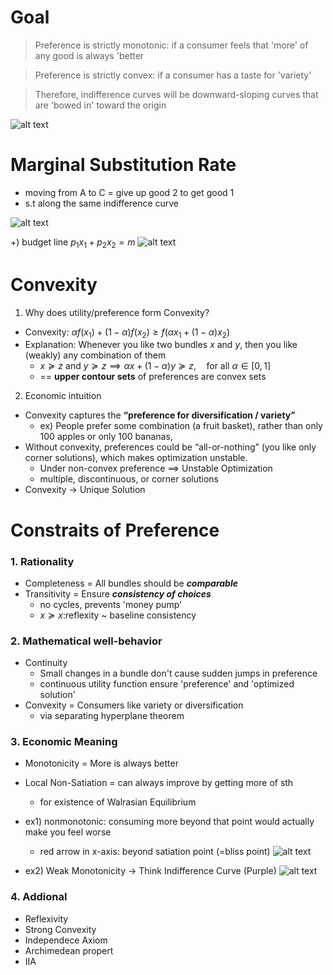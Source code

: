 # Goal

> Preference is strictly monotonic: if a consumer feels that 'more' of any good is always 'better

> Preference is strictly convex: if a consumer has a taste for 'variety'

> Therefore, indifference curves will be downward-sloping curves that are 'bowed in' toward the origin

![alt text](resource/utility-ic.png)


# Marginal Substitution Rate
- moving from A to C = give up good 2 to get good 1
- s.t along the same indifference curve

![alt text](resource/mrs.png)


+) budget line $p_1x_1 + p_2x_2 = m$
![alt text](resource/bc.png)

# Convexity
1. Why does utility/preference form Convexity?
- Convexity: $\alpha f( x_1)+ (1-\alpha )f(x_2) \geq f(\alpha x_1+ (1-\alpha)x_2)$
- Explanation: Whenever you like two bundles $x$ and $y$, then you like (weakly) any combination of them
  - $x \succeq z$ and $y \succeq z \implies \alpha x + (1-\alpha)y \succeq z, \quad \text{for all } \alpha \in [0,1]$
  - == **upper contour sets** of preferences are convex sets

2. Economic intuition
- Convexity captures the **“preference for diversification / variety”**
  - ex) People prefer some combination (a fruit basket), rather than only 100 apples or only 100 bananas,
- Without convexity, preferences could be “all-or-nothing” (you like only corner solutions), which makes optimization unstable.
  - Under non-convex preference $\implies$ Unstable Optimization
  - multiple, discontinuous, or corner solutions
- Convexity -> Unique Solution



# Constraits of Preference
### 1. Rationality
- Completeness = All bundles should be ***comparable***
- Transitivity = Ensure ***consistency of choices***
  - no cycles, prevents 'money pump'
  - $x \succeq x$:reflexity ~ baseline consistency

### 2. Mathematical well-behavior
- Continuity
  - Small changes in a bundle don't cause sudden jumps in preference
  - continuous utility function ensure 'preference' and 'optimized solution'
- Convexity = Consumers like variety or diversification
  - via separating hyperplane theorem

### 3. Economic Meaning
- Monotonicity = More is always better
- Local Non-Satiation = can always improve by getting more of sth
  - for existence of Walrasian Equilibrium

- ex1) nonmonotonic: consuming more beyond that point would actually make you feel worse
  - red arrow in x-axis: beyond satiation point (=bliss point)
![alt text](resource/non-monotonic-preference.png)

- ex2) Weak Monotonicity -> Think Indifference Curve (Purple)
![alt text](resource/weak-monoton.png)



### 4. Addional
- Reflexivity
- Strong Convexity
- Independece Axiom
- Archimedean propert
- IIA
  